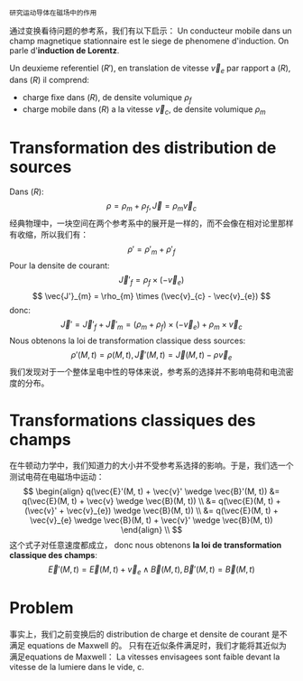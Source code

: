 	研究运动导体在磁场中的作用
通过变换看待问题的参考系，我们有以下启示：
Un conducteur mobile dans un champ magnetique stationnaire est le siege de phenomene d'induction. On parle d'**induction de Lorentz**.

Un deuxieme referentiel $(R')$, en translation de vitesse $\vec{v}_{e}$ par rapport a $(R)$, dans $(R)$ il comprend:
- charge fixe dans $(R)$, de densite volumique $\rho_{f}$
- charge mobile dans $(R)$ a la vitesse $\vec{v}_{c}$, de densite volumique $\rho_{m}$
# Transformation des distribution de sources
Dans $(R)$:
$$
\rho = \rho_{m} + \rho_{f}, \vec{J} = \rho_{m}\vec{v}_{c}
$$
 经典物理中，一块空间在两个参考系中的展开是一样的，而不会像在相对论里那样有收缩，所以我们有：
 $$
 \rho' = \rho'_{m} + \rho'_{f}
 $$
 Pour la densite de courant:
 $$
 \vec{J}'_{f} = \rho_{f} \times (-\vec{v}_{e})
 $$
 $$
 \vec{J'}_{m} = \rho_{m} \times (\vec{v}_{c} - \vec{v}_{e})
 $$
 donc:
 $$
 \vec{J}' = \vec{J}'_{f} + \vec{J}'_{m} = (\rho_{m} + \rho_{f}) \times (-\vec{v}_{e}) + \rho_{m}\times \vec{v}_{c}
 $$
 Nous obtenons la loi de transformation classique dess sources:
 $$
 \rho'(M,t) = \rho(M, t), \vec{J}'(M, t) = \vec{J}(M, t) - \rho\vec{v}_{e}
 $$
	 我们发现对于一个整体呈电中性的导体来说，参考系的选择并不影响电荷和电流密度的分布。
# Transformations classiques des champs
在牛顿动力学中，我们知道力的大小并不受参考系选择的影响。于是，我们选一个测试电荷在电磁场中运动：
$$
\begin{align}
q(\vec{E}'(M, t) + \vec{v}' \wedge \vec{B}'(M, t)) &= q(\vec{E}(M, t) + \vec{v} \wedge \vec{B}(M, t)) \\
&= q(\vec{E}(M, t) + (\vec{v}' + \vec{v}_{e}) \wedge \vec{B}(M, t)) \\
&= q(\vec{E}(M, t) + \vec{v}_{e}  \wedge \vec{B}(M, t) + \vec{v}' \wedge \vec{B}(M, t))
\end{align} \\ 
$$
这个式子对任意速度都成立， donc nous obtenons **la loi de transformation classique des champs**:
$$
\vec{E}'(M, t) = \vec{E}(M, t) + \vec{v}_{e}  \wedge \vec{B}(M, t), \vec{B}'(M, t) = \vec{B}(M, t)
$$

# Problem
事实上，我们之前变换后的 distribution de charge et densite de courant 是不满足 equations de Maxwell 的。
只有在近似条件满足时，我们才能将其近似为满足equations de Maxwell：
La vitesses envisagees sont faible devant la vitesse de la lumiere dans le vide, c.